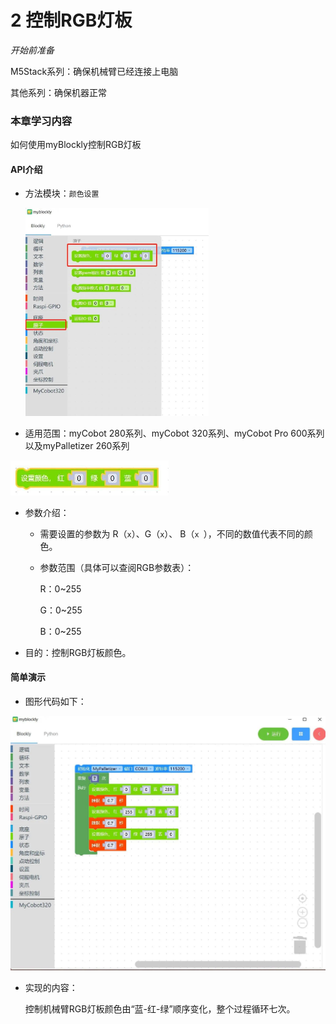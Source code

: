 # 2 控制RGB灯板

<i>开始前准备</i>

M5Stack系列：确保机械臂已经连接上电脑

其他系列：确保机器正常

### 本章学习内容

如何使用myBlockly控制RGB灯板

#### API介绍

* 方法模块：`颜色设置`

  <img src="../../../../resource\3-FunctionsAndApplications\6.developmentGuide\myBlocklyAndUlFlow\controlRGB/RGB1.jpg" style="zoom:33%;" />

* 适用范围：myCobot 280系列、myCobot 320系列、myCobot Pro 600系列以及myPalletizer 260系列

<img src="../../../../resource\3-FunctionsAndApplications\6.developmentGuide\myBlocklyAndUlFlow\controlRGB/RGB2.jpg" style="zoom: 50%;" />

* 参数介绍：

  * 需要设置的参数为 R（`x`）、G（`x`）、 B（`x `），不同的数值代表不同的颜色。

  * 参数范围（具体可以查阅RGB参数表）：

    R：0~255

    G：0~255

    B：0~255

* 目的：控制RGB灯板颜色。

#### 简单演示

* 图形代码如下：

<img src="../../../../resource\3-FunctionsAndApplications\6.developmentGuide\myBlocklyAndUlFlow\controlRGB/RGBdemo.jpg" style="zoom: 50%;" />



* 实现的内容：

  控制机械臂RGB灯板颜色由“蓝-红-绿”顺序变化，整个过程循环七次。
